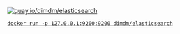 [![quay.io/dimdm/elasticsearch](https://quay.io/repository/dimdm/elasticsearch/status "quay.io/dimdm/elasticsearch")](https://quay.io/repository/dimdm/elasticsearch)

[`docker run -p 127.0.0.1:9200:9200 dimdm/elasticsearch`](https://hub.docker.com/r/dimdm/elasticsearch/)
